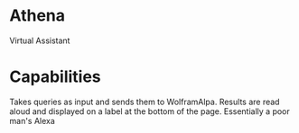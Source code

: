 # Athena
Virtual Assistant

# Capabilities
Takes queries as input and sends them to WolframAlpa. Results are read aloud and displayed on a label at the bottom of the page. Essentially a poor man's Alexa
